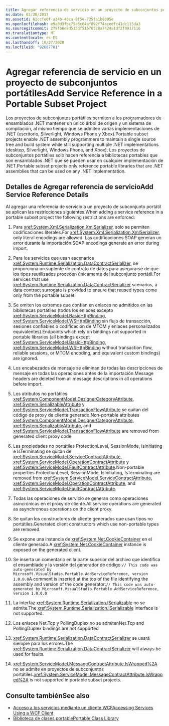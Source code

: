 ```yaml
---
title: Agregar referencia de servicio en un proyecto de subconjuntos portátiles
ms.date: 03/30/2017
ms.assetid: 61ccfe0f-a34b-40ca-8f5e-725fa1b8095e
ms.openlocfilehash: e9a0d3fbc75a8c64af892f74acedfc41dc115da3
ms.sourcegitcommit: 279fb6e8d515df51676528a7424a1df2f0917116
ms.translationtype: MT
ms.contentlocale: es-ES
ms.lasthandoff: 10/27/2020
ms.locfileid: "92687701"
---
```

# <a name="add-service-reference-in-a-portable-subset-project"></a><span data-ttu-id="2b922-102">Agregar referencia de servicio en un proyecto de subconjuntos portátiles</span><span class="sxs-lookup"><span data-stu-id="2b922-102">Add Service Reference in a Portable Subset Project</span></span>

<span data-ttu-id="2b922-103">Los proyectos de subconjuntos portátiles permiten a los programadores de ensamblados .NET mantener un único árbol de origen y un sistema de compilación, al mismo tiempo que se admiten varias implementaciones de .NET (escritorio, Silverlight, Windows Phone y Xbox).</span><span class="sxs-lookup"><span data-stu-id="2b922-103">Portable subset projects enable .NET assembly programmers to maintain a single source tree and build system while still supporting multiple .NET implementations (desktop, Silverlight, Windows Phone, and Xbox).</span></span> <span data-ttu-id="2b922-104">Los proyectos de subconjuntos portátiles solo hacen referencia a bibliotecas portables que son ensamblados .NET que se pueden usar en cualquier implementación de .NET.</span><span class="sxs-lookup"><span data-stu-id="2b922-104">Portable subset projects only reference portable libraries that are .NET assemblies that can be used on any .NET implementation.</span></span>
  
## <a name="add-service-reference-details"></a><span data-ttu-id="2b922-105">Detalles de Agregar referencia de servicio</span><span class="sxs-lookup"><span data-stu-id="2b922-105">Add Service Reference Details</span></span>  
 <span data-ttu-id="2b922-106">Al agregar una referencia de servicio a un proyecto de subconjunto portátil se aplican las restricciones siguientes:</span><span class="sxs-lookup"><span data-stu-id="2b922-106">When adding a service reference in a portable subset project the following restrictions are enforced:</span></span>  
  
1. <span data-ttu-id="2b922-107">Para <xref:System.Xml.Serialization.XmlSerializer>, solo se permiten codificaciones literales.</span><span class="sxs-lookup"><span data-stu-id="2b922-107">For <xref:System.Xml.Serialization.XmlSerializer>, only literal encodings are allowed.</span></span> <span data-ttu-id="2b922-108">Las codificaciones SOAP generan un error durante la importación.</span><span class="sxs-lookup"><span data-stu-id="2b922-108">SOAP encodings generate an error during import.</span></span>  
  
2. <span data-ttu-id="2b922-109">Para los servicios que usan escenarios <xref:System.Runtime.Serialization.DataContractSerializer>, se proporciona un suplente de contrato de datos para asegurarse de que los tipos reutilizados proceden únicamente del subconjunto portátil.</span><span class="sxs-lookup"><span data-stu-id="2b922-109">For services that use <xref:System.Runtime.Serialization.DataContractSerializer> scenarios, a data contract surrogate is provided to ensure that reused types come only from the portable subset.</span></span>  
  
3. <span data-ttu-id="2b922-110">Se omiten los extremos que confían en enlaces no admitidos en las bibliotecas portátiles (todos los enlaces excepto <xref:System.ServiceModel.BasicHttpBinding>, <xref:System.ServiceModel.WSHttpBinding> sin flujo de transacción, sesiones confiables o codificación de MTOM y enlaces personalizados equivalentes).</span><span class="sxs-lookup"><span data-stu-id="2b922-110">Endpoints which rely on bindings not supported in portable libraries (all bindings except <xref:System.ServiceModel.BasicHttpBinding>, <xref:System.ServiceModel.WSHttpBinding> without transaction flow, reliable sessions, or MTOM encoding, and equivalent custom bindings) are ignored.</span></span>  
  
4. <span data-ttu-id="2b922-111">Los encabezados de mensaje se eliminan de todas las descripciones de mensaje en todas las operaciones antes de la importación.</span><span class="sxs-lookup"><span data-stu-id="2b922-111">Message headers are deleted from all message descriptions in all operations before import.</span></span>  
  
5. <span data-ttu-id="2b922-112">Los atributos no portátiles <xref:System.ComponentModel.DesignerCategoryAttribute>, <xref:System.SerializableAttribute> y <xref:System.ServiceModel.TransactionFlowAttribute> se quitan del código de proxy de cliente generado.</span><span class="sxs-lookup"><span data-stu-id="2b922-112">Non-portable attributes <xref:System.ComponentModel.DesignerCategoryAttribute>, <xref:System.SerializableAttribute>, and <xref:System.ServiceModel.TransactionFlowAttribute> are removed from generated client proxy code.</span></span>  
  
6. <span data-ttu-id="2b922-113">Las propiedades no portátiles ProtectionLevel, SessionMode, IsInitiating e IsTerminating se quitan de <xref:System.ServiceModel.ServiceContractAttribute>, <xref:System.ServiceModel.OperationContractAttribute> y <xref:System.ServiceModel.FaultContractAttribute>.</span><span class="sxs-lookup"><span data-stu-id="2b922-113">Non-portable properties ProtectionLevel, SessionMode, IsInitiating, IsTerminating are removed from <xref:System.ServiceModel.ServiceContractAttribute>, <xref:System.ServiceModel.OperationContractAttribute>, and <xref:System.ServiceModel.FaultContractAttribute>.</span></span>  
  
7. <span data-ttu-id="2b922-114">Todas las operaciones de servicio se generan como operaciones asincrónicas en el proxy de cliente.</span><span class="sxs-lookup"><span data-stu-id="2b922-114">All service operations are generated as asynchronous operations on the client proxy.</span></span>  
  
8. <span data-ttu-id="2b922-115">Se quitan los constructores de cliente generados que usan tipos no portátiles.</span><span class="sxs-lookup"><span data-stu-id="2b922-115">Generated client constructors which use non-portable types are removed.</span></span>  
  
9. <span data-ttu-id="2b922-116">Se expone una instancia de <xref:System.Net.CookieContainer> en el cliente generado.</span><span class="sxs-lookup"><span data-stu-id="2b922-116">A <xref:System.Net.CookieContainer> instance is exposed on the generated client.</span></span>  
  
10. <span data-ttu-id="2b922-117">Se inserta un comentario en la parte superior del archivo que identifica el ensamblado y la versión del generador de código:`// This code was auto-generated by Microsoft.VisualStudio.Portable.AddServiceReference, version 1.0.0.0`</span><span class="sxs-lookup"><span data-stu-id="2b922-117">A comment is inserted at the top of the file identifying the assembly and version of the code generator:`// This code was auto-generated by Microsoft.VisualStudio.Portable.AddServiceReference, version 1.0.0.0`</span></span>  
  
11. <span data-ttu-id="2b922-118">La interfaz <xref:System.Runtime.Serialization.ISerializable> no se admite.</span><span class="sxs-lookup"><span data-stu-id="2b922-118">The <xref:System.Runtime.Serialization.ISerializable> interface is not supported.</span></span>  
  
12. <span data-ttu-id="2b922-119">Los enlaces Net.Tcp y PollingDuplex no se admiten</span><span class="sxs-lookup"><span data-stu-id="2b922-119">Net.Tcp and PollingDuplex bindings are not supported</span></span>  
  
13. <span data-ttu-id="2b922-120"><xref:System.Runtime.Serialization.DataContractSerializer> se usará siempre para los errores.</span><span class="sxs-lookup"><span data-stu-id="2b922-120">The <xref:System.Runtime.Serialization.DataContractSerializer> will always be used for faults.</span></span>  
  
14. <span data-ttu-id="2b922-121"><xref:System.ServiceModel.MessageContractAttribute.IsWrapped%2A> no se admite en proyectos de subconjuntos portátiles.</span><span class="sxs-lookup"><span data-stu-id="2b922-121"><xref:System.ServiceModel.MessageContractAttribute.IsWrapped%2A> is not supported in portable subset projects.</span></span>  
  
## <a name="see-also"></a><span data-ttu-id="2b922-122">Consulte también</span><span class="sxs-lookup"><span data-stu-id="2b922-122">See also</span></span>

- [<span data-ttu-id="2b922-123">Acceso a los servicios mediante un cliente WCF</span><span class="sxs-lookup"><span data-stu-id="2b922-123">Accessing Services Using a WCF Client</span></span>](accessing-services-using-a-wcf-client.md)
- [<span data-ttu-id="2b922-124">Biblioteca de clases portable</span><span class="sxs-lookup"><span data-stu-id="2b922-124">Portable Class Library</span></span>](../cross-platform/portable-class-library.md)
